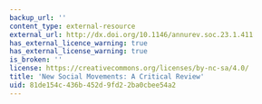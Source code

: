 ```yaml
---
backup_url: ''
content_type: external-resource
external_url: http://dx.doi.org/10.1146/annurev.soc.23.1.411
has_external_licence_warning: true
has_external_license_warning: true
is_broken: ''
license: https://creativecommons.org/licenses/by-nc-sa/4.0/
title: 'New Social Movements: A Critical Review'
uid: 81de154c-436b-452d-9fd2-2ba0cbee54a2
---
```

